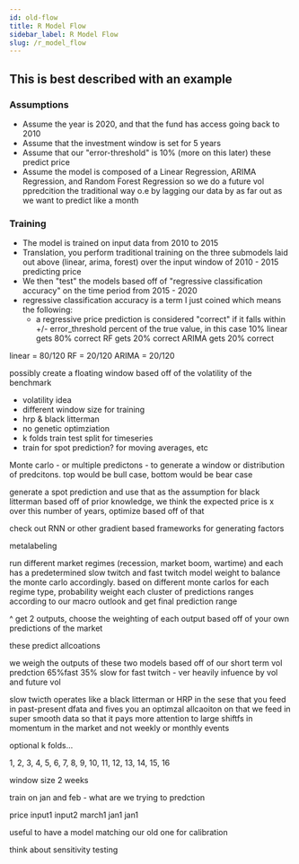 ```yaml
---
id: old-flow
title: R Model Flow
sidebar_label: R Model Flow
slug: /r_model_flow
---
```


## This is best described with an example

### Assumptions

- Assume the year is 2020, and that the fund has access going back to 2010
- Assume that the investment window is set for 5 years
- Assume that our "error-threshold" is 10% (more on this later)
these predict price 
- Assume the model is composed of a Linear Regression, ARIMA Regression, and Random Forest Regression
so we do a future vol ppredcition the traditional way o.e by lagging our data by as far out as we want to predict  like a month

### Training

- The model is trained on input data from 2010 to 2015
- Translation, you perform traditional training on the three submodels laid out above (linear, arima, forest) over the input window of 2010 - 2015 predicting price
- We then "test" the models based off of "regressive classification accuracy" on the time period from 2015 - 2020
- regressive classification accuracy is a term I just coined which means the following: 
  - a regressive price prediction is considered "correct" if it falls within +/- error_threshold percent of the true value, in this case 10%
linear gets 80% correct 
RF gets 20% correct
ARIMA gets 20% correct

linear = 80/120
RF = 20/120
ARIMA = 20/120

possibly create a floating window based off of the volatility of the benchmark

- volatility idea
- different window size for training
- hrp & black litterman
- no genetic optimziation
- k folds train test split for timeseries
- train for spot prediction? for moving averages, etc

Monte carlo - or multiple predictons - to generate a window or distribution of predcitons. top would be bull case, bottom would be bear case 


generate a spot prediction and use that as the assumption for black litterman
based off of prior knowledge, we think the expected price is x over this number of years, optimize based off of that

check out RNN or other gradient based frameworks for generating factors 

metalabeling

run different market regimes (recession, market boom, wartime) and each has a predetermined slow twitch and fast twitch model weight to balance the monte carlo accordingly. 
based on different monte carlos for each regime type, probability weight each cluster of predictions ranges according to our macro outlook and get final prediction range

^ get 2 outputs, choose the weighting of each output based off of your own predictions of the market

these predict allcoations

we weigh the outputs of these two models based off of our short term vol predction 
65%fast  35% slow
for fast twitch - ver heavily infuence by vol and future vol

slow twicth operates like a black litterman or HRP in the sese that you feed in past-present dfata and fives you an optimzal allcaoiton on that 
we feed in super smooth data so that it pays more attention to large shiftfs in momentum in the market and not weekly or monthly events  


optional k folds...



1, 2,   3, 4,   5, 6,                7, 8,           9, 10,             11, 12,          13, 14,        15, 16

window size 2 weeks

train on jan and feb  - what are we trying to predction 

price       input1      input2
march1        jan1        jan1





useful to have a model matching our old one for calibration

think about sensitivity testing





































